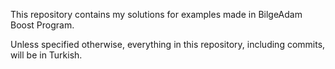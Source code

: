 <p>
This repository contains my solutions for examples made in BilgeAdam Boost Program.

Unless specified otherwise, everything in this repository, including commits, will be in Turkish.
</p>
